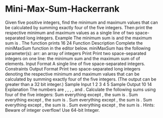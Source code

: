 # Mini-Max-Sum-Hackerrank
Given five positive integers, find the minimum and maximum values that can be calculated by summing exactly four of the five integers. Then print the respective minimum and maximum values as a single line of two space-separated long integers.  Example  The minimum sum is  and the maximum sum is . The function prints  16 24 Function Description  Complete the miniMaxSum function in the editor below.  miniMaxSum has the following parameter(s):  arr: an array of  integers Print  Print two space-separated integers on one line: the minimum sum and the maximum sum of  of  elements.  Input Format  A single line of five space-separated integers.  Constraints   Output Format  Print two space-separated long integers denoting the respective minimum and maximum values that can be calculated by summing exactly four of the five integers. (The output can be greater than a 32 bit integer.)  Sample Input  1 2 3 4 5 Sample Output  10 14 Explanation  The numbers are , , , , and . Calculate the following sums using four of the five integers:  Sum everything except , the sum is . Sum everything except , the sum is . Sum everything except , the sum is . Sum everything except , the sum is . Sum everything except , the sum is . Hints: Beware of integer overflow! Use 64-bit Integer.
